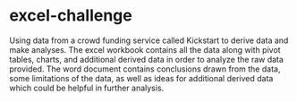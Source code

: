# excel-challenge
Using data from a crowd funding service called Kickstart to derive data and make analyses. The excel workbook contains all the data along with pivot tables, 
charts, and additional derived data in order to analyze the raw data provided. The word document contains conclusions drawn from the data, some limitations 
of the data, as well as ideas for additional derived data which could be helpful in further analysis. 
